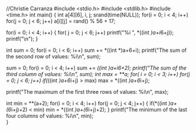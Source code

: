 //Christie Carranza
#include <stdio.h>
#include <stdlib.h>
#include <time.h>
int main()
{
int a[4][6], i, j;
srand(time(NULL));
for(i = 0; i < 4; i++)
for(j = 0; j < 6; j++)
a[i][j] = rand() % 56 + 17;

for(i = 0; i < 4; i++)
{
for( j = 0; j < 6; j++)
printf("%i ", *((int *)a+i*6+j));
printf("\n");
}

int sum = 0;
for(i = 0; i < 6; i++)
sum += *((int *)a+6+i);
printf("The sum of the second row of values: %i\n", sum);
  

sum = 0;
for(i = 0; i < 4; i++)
sum += *((int *)a+i*6+2);
printf("The sum of the third column of values: %i\n", sum);
int max = **a;
for( i = 0; i < 3; i++)
for(j = 0; j < 6; j++)
if(*((int *)a+6*i+j) > max)
max = *((int *)a+6*i+j);

printf("The maximum of the first three rows of values: %i\n", max);
  

int min = **(a+2);
for(i = 0; i < 4; i++)
for(j = 0; j < 4; j++)
{
if(*((int *)a+(6*i+j)+2) < min)
min = *((int *)a+(6*i+j)+2);
}
printf("The minimum of the last four columns of values: %i\n", min);   
}

